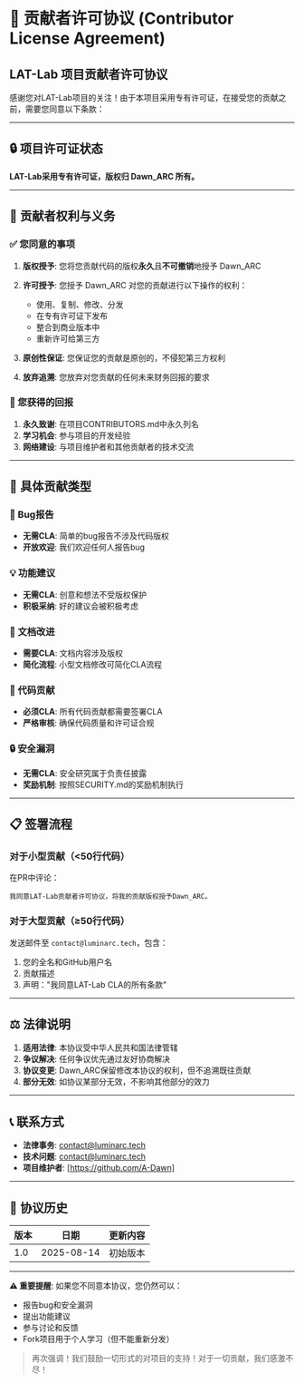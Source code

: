 # 📄 贡献者许可协议 (Contributor License Agreement)

## LAT-Lab 项目贡献者许可协议

感谢您对LAT-Lab项目的关注！由于本项目采用专有许可证，在接受您的贡献之前，需要您同意以下条款：

---

## 🔒 项目许可证状态

**LAT-Lab采用专有许可证，版权归 Dawn_ARC 所有。**

---

## 🤝 贡献者权利与义务

### ✅ 您同意的事项

1. **版权授予**: 您将您贡献代码的版权**永久**且**不可撤销**地授予 Dawn_ARC
2. **许可授予**: 您授予 Dawn_ARC 对您的贡献进行以下操作的权利：
   - 使用、复制、修改、分发
   - 在专有许可证下发布
   - 整合到商业版本中
   - 重新许可给第三方

3. **原创性保证**: 您保证您的贡献是原创的，不侵犯第三方权利
4. **放弃追溯**: 您放弃对您贡献的任何未来财务回报的要求

### 🎁 您获得的回报

1. **永久致谢**: 在项目CONTRIBUTORS.md中永久列名
2. **学习机会**: 参与项目的开发经验
3. **网络建设**: 与项目维护者和其他贡献者的技术交流

---

## 📝 具体贡献类型

### 🐛 Bug报告
- **无需CLA**: 简单的bug报告不涉及代码版权
- **开放欢迎**: 我们欢迎任何人报告bug

### 💡 功能建议 
- **无需CLA**: 创意和想法不受版权保护
- **积极采纳**: 好的建议会被积极考虑

### 📝 文档改进
- **需要CLA**: 文档内容涉及版权
- **简化流程**: 小型文档修改可简化CLA流程

### 🔧 代码贡献
- **必须CLA**: 所有代码贡献都需要签署CLA
- **严格审核**: 确保代码质量和许可证合规

### 🔒 安全漏洞
- **无需CLA**: 安全研究属于负责任披露
- **奖励机制**: 按照SECURITY.md的奖励机制执行

---

## 📋 签署流程

### 对于小型贡献（<50行代码）
在PR中评论：
```
我同意LAT-Lab贡献者许可协议，将我的贡献版权授予Dawn_ARC。
```

### 对于大型贡献（≥50行代码）
发送邮件至 `contact@luminarc.tech`，包含：
1. 您的全名和GitHub用户名
2. 贡献描述
3. 声明："我同意LAT-Lab CLA的所有条款"

---

## ⚖️ 法律说明

1. **适用法律**: 本协议受中华人民共和国法律管辖
2. **争议解决**: 任何争议优先通过友好协商解决
3. **协议变更**: Dawn_ARC保留修改本协议的权利，但不追溯既往贡献
4. **部分无效**: 如协议某部分无效，不影响其他部分的效力

---

## 📞 联系方式

- **法律事务**: contact@luminarc.tech  
- **技术问题**: contact@luminarc.tech
- **项目维护者**: [https://github.com/A-Dawn]

---

## 🔄 协议历史

| 版本 | 日期 | 更新内容 |
|------|------|----------|
| 1.0 | 2025-08-14 | 初始版本 |

---

**⚠️ 重要提醒**: 如果您不同意本协议，您仍然可以：
- 报告bug和安全漏洞
- 提出功能建议
- 参与讨论和反馈
- Fork项目用于个人学习（但不能重新分发） 

> 再次强调！我们鼓励一切形式的对项目的支持！对于一切贡献，我们感激不尽！